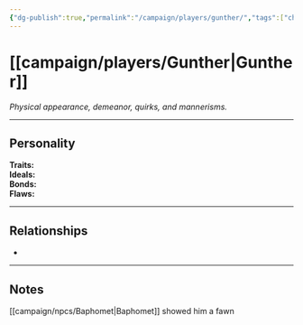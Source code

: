 ```yaml
---
{"dg-publish":true,"permalink":"/campaign/players/gunther/","tags":["character","player"]}
---
```



# [[campaign/players/Gunther\|Gunther]]
*Physical appearance, demeanor, quirks, and mannerisms.*

---

## Personality
**Traits:**  
**Ideals:**  
**Bonds:**  
**Flaws:**  

---

## Relationships
- 

---

## Notes
[[campaign/npcs/Baphomet\|Baphomet]] showed him a fawn

